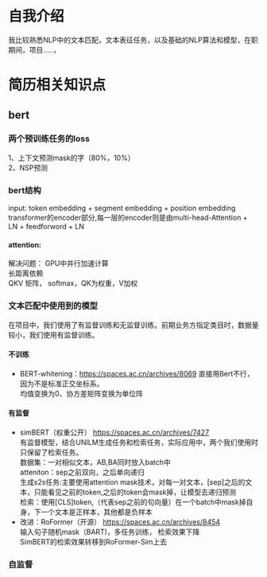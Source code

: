 # 自我介绍
我比较熟悉NLP中的文本匹配，文本表征任务，以及基础的NLP算法和模型，在职期间，项目.....，


# 简历相关知识点
## bert
### 两个预训练任务的loss
1、上下文预测mask的字（80%，10%）  
2、NSP预测

### bert结构
input: token embedding + segment embedding + position embedding
transformer的encoder部分,每一层的encoder则是由multi-head-Attention + LN + feedforword + LN 
#### attention: 
解决问题：
GPU中并行加速计算   
长距离依赖   
QKV 矩阵， softmax，QK为权重，V加权
### 文本匹配中使用到的模型
在项目中，我们使用了有监督训练和无监督训练。前期业务方指定类目时，数据量较小，我们使用有监督训练。
#### 不训练
- BERT-whitening：https://spaces.ac.cn/archives/8069
直接用Bert不行，因为不是标准正交坐标系。  
均值变换为0、协方差矩阵变换为单位阵
#### 有监督
- simBERT（权重公开）
https://spaces.ac.cn/archives/7427   
有监督模型，结合UNILM生成任务和检索任务，实际应用中，两个我们使用时只保留了检索任务。    
数据集：一对相似文本，AB,BA同时放入batch中   
atteniton：sep之前双向，之后单向递归   
生成s2s任务:主要使用attention mask技术，对每一对文本，[sep]之后的文本，只能看见之前的token,之后的token会mask掉，让模型去递归预测   
检索：使用[CLS]token,（代表sep之前的句向量）在一个batch中mask掉自身，下一个文本是正样本，其他都是负样本
- 改进：RoFormer（开源）
https://spaces.ac.cn/archives/8454   
输入句子随机mask（BART)，多任务训练， 检索效果下降   
SimBERT的检索效果转移到RoFormer-Sim上去
### 自监督

